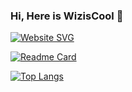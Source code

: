 ### Hi, Here is WizisCool 👋
[![Website SVG](https://image.dooo.ng/i/2023/11/21/website.svg)](https://dooo.ng)
  
[![Readme Card](https://github-readme-stats.vercel.app/api?username=wiziscool&show_icons=true&title_color=ffffff&icon_color=bb2acf&text_color=daf7dc&bg_color=151515)](https://github.com/wiziscool)

[![Top Langs](https://github-readme-stats.vercel.app/api/top-langs/?username=wiziscool&layout=compact&exclude_repo=sumy7.github.io&title_color=ffffff&icon_color=bb2acf&text_color=daf7dc&bg_color=151515)](https://github.com/wiziscool)


